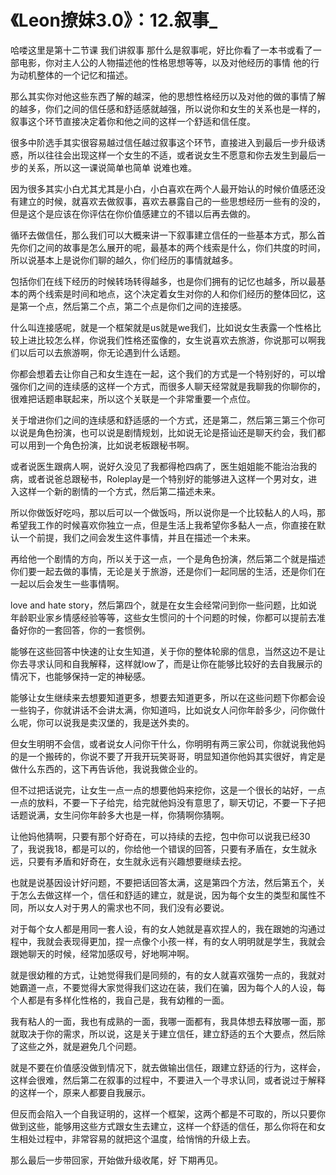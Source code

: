 # 《Leon撩妹3.0》：12.叙事_

哈喽这里是第十二节课 我们讲叙事 那什么是叙事呢，好比你看了一本书或看了一部电影，你对主人公的人物描述他的性格思想等等，以及对他经历的事情 他的行为动机整体的一个记忆和描述。

那么其实你对他这些东西了解的越深，他的思想性格经历以及对他的做的事情了解的越多，你们之间的信任感和舒适感就越强，所以说你和女生的关系也是一样的，叙事这个环节直接决定着你和他之间的这样一个舒适和信任度。

很多中阶选手其实很容易越过信任越过叙事这个环节，直接进入到最后一步升级诱惑，所以往往会出现这样一个女生的不适，或者说女生不愿意和你去发生到最后一步的关系，所以这一课说简单也简单 说难也难。

因为很多其实小白尤其尤其是小白，小白喜欢在两个人最开始认的时候价值感还没有建立的时候，就喜欢去做叙事，喜欢去暴露自己的一些思想经历一些有的没的，但是这个是应该在你评估在你价值感建立的不错以后再去做的。

循环去做信任，那么我们可以大概来讲一下叙事建立信任的一些基本方式，那么首先你们之间的故事是怎么展开的呢，最基本的两个线索是什么，你们共度的时间，所以说基本上是说你们聊的越久，你们经历的事情就越多。

包括你们在线下经历的时候转场转得越多，也是你们拥有的记忆也越多，所以最基本的两个线索是时间和地点，这个决定着女生对你的人和你们经历的整体回忆，这是第一个点，然后第二个点，第二个点是你们之间的连接感。

什么叫连接感呢，就是一个框架就是us就是we我们，比如说女生表露一个性格比较上进比较怎么样，你说我们性格还蛮像的，女生说喜欢去旅游，你说那可以啊我们以后可以去旅游啊，你无论遇到什么话题。

你都会想着去让你自己和女生连在一起，这个我们的方式是一个特别好的，可以增强你们之间的连续感的这样一个方式，而很多人聊天经常就是我聊我的你聊你的，很难把话题串联起来，所以这个关联是一个非常重要一个点位。

关于增进你们之间的连续感和舒适感的一个方式，还是第二，然后第三第三个你可以说是角色扮演，也可以说是剧情规划，比如说无论是搭讪还是聊天约会，我们都可以用到一个角色扮演，比如说老板跟秘书啊。

或者说医生跟病人啊，说好久没见了我都得枪四病了，医生姐姐能不能治治我的病，或者说爸总跟秘书，Roleplay是一个特别好的能够进入这样一个男对女，进入这样一个新的剧情的一个方式，然后第二描述未来。

所以你做饭好吃吗，那以后可以一个做饭吗，所以说你是一个比较黏人的人吗，那希望我工作的时候喜欢你独立一点，但是生活上我希望你多黏人一点，你直接在默认一个前提，我们之间会发生这件事情，并且在描述一个未来。

再给他一个剧情的方向，所以关于这一点，一个是角色扮演，然后第二个就是描述你们要一起去做的事情，无论是关于旅游，还是你们一起同居的生活，还是你们在一起以后会发生一些事情啊。

love and hate story，然后第四个，就是在女生会经常问到你一些问题，比如说年龄职业家乡情感经验等等，这些女生惯问的十个问题的时候，你都可以提前去准备好你的一套回答，你的一套惯例。

能够在这些回答中快速的让女生知道，关于你的整体轮廓的信息，当然这边不是让你去寻求认同和自我解释，这样就low了，而是让你在能够比较好的去自我展示的情况下，也能够保持一定的神秘感。

能够让女生继续来去想要知道更多，想要去知道更多，所以在这些问题下你都会设一些钩子，你就讲话不会讲太满，你知道吗，比如说女人问你年龄多少，问你做什么呢，你可以说我是卖汉堡的，我是送外卖的。

但女生明明不会信，或者说女人问你干什么，你明明有两三家公司，你就说我他妈的是一个搬砖的，你说不要了开我开玩笑哥哥，明显知道你他妈其实很好，肯定是做什么东西的，这下再告诉他，我说我做企业的。

但不过把话说完，让女生一点一点的想要他妈来挖你，这是一个很长的站好，一点一点的放料，不要一下子给完，给完就他妈没有意思了，聊天切记，不要一下子把话题说满，女生问你年龄多大也是一样，你猜啊你猜啊。

让他妈他猜啊，只要有那个好奇在，可以持续的去挖，包中你可以说我已经30了，我说我18，都是可以的，你给他一个错误的回答，只要有矛盾在，女生就永远，只要有矛盾和好奇在，女生就永远有兴趣想要继续去挖。

也就是说基因设计好问题，不要把话回答太满，这是第四个方法，然后第五个，关于怎么去做这样一个，信任和舒适的建立，就是说，因为每个女生的类型和属性不同，所以女人对于男人的需求也不同，我们没有必要说。

对于每个女人都是用同一套人设，有的女人她就是喜欢捏人的，我在跟她的沟通过程中，我就会表现得更加，捏一点像个小孩一样，有的女人明明就是学生，我就会跟她聊天的时候，经常加感叹号，好地啊冲啊。

就是很幼稚的方式，让她觉得我们是同频的，有的女人就喜欢强势一点的，我就对她霸道一点，不要觉得大家觉得我们这边在装，我们在骗，因为每个人的人设，每个人都是有多样化性格的，我自己是，我有幼稚的一面。

我有粘人的一面，我也有成熟的一面，我哪一面都有，我具体想去释放哪一面，那就取决于你的需求，所以说，这是关于建立信任，建立舒适的五个大要点，然后除了这些之外，就是避免几个问题。

就是不要在价值感没做到情况下，就去做输出信任，跟建立舒适的行为，这样会，这样会很难，然后第二在叙事的过程中，不要进入一个寻求认同，或者说过于解释的这样一个，原来人都要自我展示。

但反而会陷入一个自我证明的，这样一个框架，这两个都是不可取的，所以只要你做到这些，能够用这些方式跟女生去建立，这样一个舒适的信任，那么你将在和女生相处过程中，非常容易的就把这个温度，给悄悄的升级上去。

那么最后一步带回家，开始做升级收尾，好 下期再见。